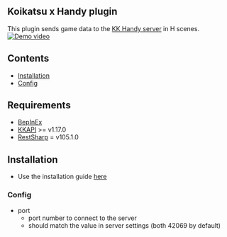 ## Koikatsu x Handy plugin

This plugin sends game data to the [KK Handy server](https://github.com/KarilChan/handy-koikatsu-server) in H scenes.
[![Demo video](https://i.imgur.com/4uDn9eC.png)](https://www.youtube.com/watch?v=w1y0_ElPY-A "Demo video")

## Contents

* [Installation](#installation)
* [Config](#config)

## Requirements

* [BepInEx](https://github.com/BepInEx/BepInEx)
* [KKAPI](https://github.com/IllusionMods/IllusionModdingAPI) >= v1.17.0
* [RestSharp](https://github.com/restsharp/RestSharp/releases/tag/105.1.0) = v105.1.0

## Installation

* Use the installation guide [here](https://github.com/KarilChan/handy-koikatsu-server#installation)

### Config

* port
    * port number to connect to the server
    * should match the value in server settings (both 42069 by default)